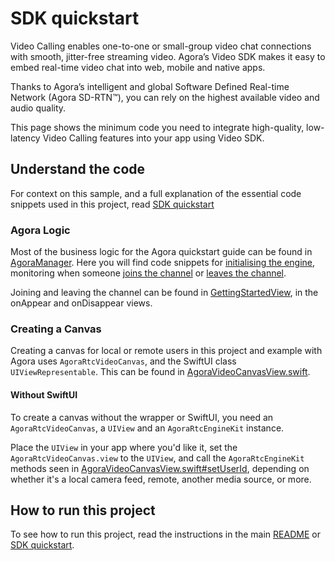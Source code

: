 # SDK quickstart
    
Video Calling enables one-to-one or small-group video chat connections with smooth, jitter-free streaming video. Agora’s Video SDK makes it easy to embed real-time video chat into web, mobile and native apps.

Thanks to Agora’s intelligent and global Software Defined Real-time Network (Agora SD-RTN™), you can rely on the highest available video and audio quality.

This page shows the minimum code you need to integrate high-quality, low-latency Video Calling features into your app using Video SDK.

## Understand the code

For context on this sample, and a full explanation of the essential code snippets used in this project, read [SDK quickstart](https://docs-beta.agora.io/en/video-calling/get-started/get-started-sdk)

### Agora Logic

Most of the business logic for the Agora quickstart guide can be found in [AgoraManager](../agora-manager/AgoraManager.swift). Here you will find code snippets for [initialising the engine](../agora-manager/AgoraManager.swift#L36-L44), monitoring when someone [joins the channel](../agora-manager/AgoraManager.swift#L155-L157) or [leaves the channel](../agora-manager/AgoraManager.swift#L167-L169).

Joining and leaving the channel can be found in [GettingStartedView](GettingStartedView.swift#L28-L36), in the onAppear and onDisappear views.

### Creating a Canvas

Creating a canvas for local or remote users in this project and example with Agora uses `AgoraRtcVideoCanvas`, and the SwiftUI class `UIViewRepresentable`. This can be found in [AgoraVideoCanvasView.swift](../agora-manager/AgoraVideoCanvasView.swift).

#### Without SwiftUI

To create a canvas without the wrapper or SwiftUI, you need an `AgoraRtcVideoCanvas`, a `UIView` and an `AgoraRtcEngineKit` instance.

Place the `UIView` in your app where you'd like it, set the `AgoraRtcVideoCanvas.view` to the `UIView`, and call the `AgoraRtcEngineKit` methods seen in [AgoraVideoCanvasView.swift#setUserId](../agora-manager/AgoraVideoCanvasView.swift#L63-L81), depending on whether it's a local camera feed, remote, another media source, or more.

## How to run this project

To see how to run this project, read the instructions in the main [README](../README.md) or [SDK quickstart](https://docs-beta.agora.io/en/video-calling/get-started/get-started-sdk).
